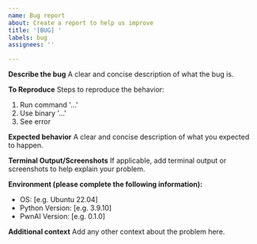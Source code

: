 ```yaml
---
name: Bug report
about: Create a report to help us improve
title: '[BUG] '
labels: bug
assignees: ''

---
```


**Describe the bug**
A clear and concise description of what the bug is.

**To Reproduce**
Steps to reproduce the behavior:
1. Run command '...'
2. Use binary '...'
3. See error

**Expected behavior**
A clear and concise description of what you expected to happen.

**Terminal Output/Screenshots**
If applicable, add terminal output or screenshots to help explain your problem.

**Environment (please complete the following information):**
 - OS: [e.g. Ubuntu 22.04]
 - Python Version: [e.g. 3.9.10]
 - PwnAI Version: [e.g. 0.1.0]

**Additional context**
Add any other context about the problem here. 